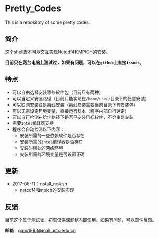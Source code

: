 # Pretty_Codes
This is a repository of some pretty codes.



## 简介

这个shell脚本可以交互实现Netcdf4和MPICH的安装。

**目前只在两台电脑上测试过，如果有问题，可以在`github`上直接`issues`**。



## 特点

- 可以自由选择安装哪些软件包（目前只有两种）
- 可以自定义安装路径（目前只能实现在`/home/user/`目录下的任意安装）
- 可以联网安装或是离线安装（离线安装需要当前目录下有安装包）
- 可以无需设定环境变量，直接运行脚本（程序内部自行设定）
- 可以自行检测在给定路径下是否已安装目标软件，不会重复安装
- 需要`Intel`编译器支持
- 程序会自动检测以下内容：
  - 安装所需的一些依赖软件是否存在
  - 安装所需的`Intel`编译器是否存在
  - 安装时所处的网络环境
  - 安装所需的环境变量是否设置正确



## 更新

- 2017-08-11：install_nc4.sh
  - netcdf4和mpich的安装实现





## 反馈

目前这个属于测试版，初衷仅供课题组内部使用。如果有问题，可以邮件反馈。

**邮箱**：gaox1993@mail.ustc.edu.cn